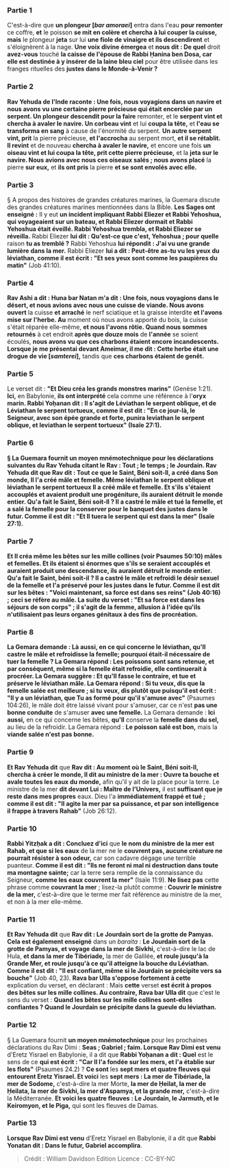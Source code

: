 
### Partie 1
C'est-à-dire que <b>un plongeur [<i>bar amoraei</i>]</b> entra dans l'eau <b>pour remonter</b> ce coffre, <b>et</b> le poisson <b>se mit en colère et chercha à lui couper la cuisse, mais</b> le plongeur <b>jeta</b> sur lui <b>une fiole de vinaigre et ils descendirent</b> et s'éloignèrent à la nage. <b>Une voix divine émergea</b> et <b>nous dit : De quel</b> droit <b>avez-vous</b> touché <b>la caisse de l'épouse de Rabbi Ḥanina ben Dosa, car elle est destinée à y insérer de la laine bleu ciel</b> pour</b> être utilisée dans les franges rituelles des <b>justes dans le Monde-à-Venir ?</b>

### Partie 2
<b>Rav Yehuda de l'Inde raconte : Une fois, nous voyagions dans un navire et nous avons vu une certaine pierre précieuse qui était encerclée par un serpent. Un plongeur descendit pour la faire</b> remonter, et le <b>serpent vint et chercha à avaler le navire. Un corbeau vint</b> et lui <b>coupa la tête,</b> et <b>l'eau se transforma en sang</b> à cause de l'énormité du serpent. <b>Un autre serpent vint, prit</b> la pierre précieuse, <b>et l'accrocha</b> au serpent mort, <b>et il se rétablit. Il revint</b> et de nouveau <b>chercha à avaler le navire,</b> et encore une fois <b>un oiseau vint et lui coupa la tête, prit cette pierre précieuse,</b> et la <b>jeta sur le navire. Nous avions avec nous ces oiseaux salés ; nous avons placé</b> la pierre <b>sur eux,</b> et <b>ils ont pris</b> la pierre <b>et se sont envolés avec elle.</b>

### Partie 3
§ A propos des histoires de grandes créatures marines, la Guemara discute des grandes créatures marines mentionnées dans la Bible. <b>Les Sages ont enseigné :</b> Il y eut <b>un incident impliquant Rabbi Eliezer et Rabbi Yehoshua, qui voyageaient sur un bateau, et Rabbi Eliezer dormait et Rabbi Yehoshua était éveillé. Rabbi Yehoshua trembla, et Rabbi Eliezer se réveilla.</b> Rabbi Eliezer <b>lui dit : Qu'est-ce que c'est, Yehoshua ; pour quelle</b> raison <b>tu as tremblé ?</b> Rabbi Yehoshua <b>lui répondit : J'ai vu une grande lumière dans la mer.</b> Rabbi Eliezer <b>lui a dit : Peut-être as-tu vu les yeux du léviathan, comme il est écrit : "Et ses yeux sont comme les paupières du matin"</b> (Job 41:10).

### Partie 4
<b>Rav Ashi a dit : Huna bar Natan m'a dit : Une fois, nous voyagions dans le désert, et nous avions avec nous une cuisse de viande. Nous avons ouvert</b> la cuisse <b>et arraché</b> le nerf sciatique et la graisse interdite <b>et l'avons mise sur l'herbe. Au</b> moment où nous avons apporté du bois, la cuisse s'était réparée</b> elle-même, <b>et nous l'avons rôtie. Quand nous sommes retournés</b> à cet endroit <b>après que douze mois</b> de <b>l'année</b> se soient écoulés, <b>nous avons vu que ces charbons étaient encore incandescents. Lorsque je me présentai devant Ameimar, il me dit : Cette herbe était une drogue de vie [<i>samterei</i>],</b> tandis que <b>ces charbons étaient de genêt.</b>

### Partie 5
Le verset dit : <b>"Et Dieu créa les grands monstres marins"</b> (Genèse 1:21). <b>Ici,</b> en Babylonie, <b>ils ont interprété</b> cela comme une référence à l'<b>oryx marin. Rabbi Yoḥanan dit : Il s'agit de Léviathan le serpent oblique, et de Léviathan le serpent tortueux, comme il est dit : "En ce jour-là, le Seigneur, avec son <b>épée</b> grande et forte, punira leviathan le serpent oblique, et leviathan le serpent tortueux" (Isaïe 27:1).

### Partie 6
§ La Guemara fournit <b>un moyen mnémotechnique</b> pour les déclarations suivantes du Rav Yehuda citant le Rav : <b>Tout ; le temps ; le Jourdain. Rav Yehuda dit</b> que <b>Rav dit : Tout ce que le Saint, Béni soit-Il, a créé dans Son monde, Il l'a créé mâle et femelle. Même léviathan le serpent oblique et léviathan le serpent tortueux Il a créé mâle et femelle. Et s'ils s'étaient accouplés</b> et avaient produit une progéniture, ils auraient <b>détruit le monde entier. Qu'a fait le Saint, Béni soit-Il ? Il a castré le mâle et tué la femelle, et a salé</b> la femelle pour la conserver pour le banquet <b>des justes dans le futur. Comme il est dit : "Et Il tuera le serpent qui est dans la mer"</b> (Isaïe 27:1).

### Partie 7
<b>Et Il créa même les bêtes sur les mille collines</b> (voir Psaumes 50:10) <b>mâles et femelles. Et</b> ils étaient si énormes que <b>s'ils se seraient accouplés</b> et auraient produit une descendance, <b>ils auraient détruit le monde entier. Qu'a fait le Saint, béni soit-il ? Il a castré le mâle et refroidi</b> le désir sexuel de <b>la femelle et l'a préservé pour les justes dans le futur. Comme il est dit</b> sur les bêtes : <b>"Voici maintenant, sa force est dans ses reins"</b> (Job 40:16) ; <b>ceci</b> se réfère au <b>mâle.</b> La suite du verset : <b>"Et sa force est dans les séjours de son corps" ; il s'agit</b> de la <b>femme,</b> allusion à l'idée qu'ils n'utilisaient pas leurs organes génitaux à des fins de procréation.

### Partie 8
La Gemara demande : <b>Là aussi,</b> en ce qui concerne le léviathan, <b>qu'Il castre le mâle et refroidisse la femelle;</b> pourquoi était-il nécessaire de tuer la femelle ? La Gemara répond : <b>Les poissons sont sans retenue,</b> et par conséquent, même si la femelle était refroidie, elle continuerait à procréer. La Gemara suggère : <b>Et qu'Il fasse le contraire,</b> et tue et préserve le léviathan mâle. La Gemara répond : <b>Si tu veux, dis</b> que la <b>femelle salée est meilleure ; si tu veux, dis</b> plutôt <b>que</b> puisqu'il est écrit : "Il y a un léviathan, que Tu as formé pour qu'il s'amuse avec"</b> (Psaumes 104:26), le mâle doit être laissé vivant pour s'amuser, car ce n'est <b>pas une bonne conduite</b> de s'amuser <b>avec une femelle.</b> La Gemara demande : <b>Ici aussi,</b> en ce qui concerne les bêtes, <b>qu'Il</b> conserve la <b>femelle dans du sel,</b> au lieu de la refroidir. La Gemara répond : <b>Le poisson salé est bon,</b> mais la <b>viande salée n'est pas bonne.</b>

### Partie 9
<b>Et Rav Yehuda dit</b> que <b>Rav dit : Au moment où le Saint, Béni soit-Il, chercha à créer le monde, Il dit au ministre de la mer : Ouvre ta bouche et avale toutes les eaux du monde,</b> afin qu'il y ait de la place pour la terre. Le ministre de la mer <b>dit devant Lui : Maître de l'Univers,</b> il est <b>suffisant que je reste dans mes propres</b> eaux. Dieu l'a <b>immédiatement frappé et tué ; comme il est dit : "Il agite la mer par sa puissance, et par son intelligence il frappe à travers Rahab"</b> (Job 26:12).

### Partie 10
<b>Rabbi Yitzḥak a dit : Concluez d'ici</b> que <b>le nom du ministre de la mer est Rahab, et que si les eaux</b> de la mer ne le <b>couvrent pas, aucune créature ne pourrait résister à son odeur,</b> car son cadavre dégage une terrible puanteur. <b>Comme il est dit : "Ils ne feront ni mal ni destruction dans toute ma montagne sainte;</b> car la terre sera remplie de la connaissance du Seigneur, <b>comme les eaux couvrent la mer"</b> (Isaïe 11:9). <b>Ne lisez pas</b> cette phrase comme <b>couvrant la mer</b> ; lisez-la plutôt comme : <b>Couvrir le ministre de la mer,</b> c'est-à-dire que le terme mer fait référence au ministre de la mer, et non à la mer elle-même.

### Partie 11
<b>Et Rav Yehuda dit</b> que <b>Rav dit : Le Jourdain sort de la grotte de Pamyas. Cela est également enseigné</b> dans un <i>baraita</i> : <b>Le Jourdain sort de la grotte de Pamyas, et voyage dans la mer de Sivkhi,</b> c'est-à-dire le lac de Hula, <b>et dans la mer de Tibériade,</b> la mer de Galilée, <b>et roule jusqu'à la Grande Mer, et roule jusqu'à ce qu'il atteigne la bouche du Léviathan. Comme il est dit : "Il est confiant, même si le Jourdain se précipite vers sa bouche"</b> (Job 40, 23). <b>Rava bar Ulla s'oppose fortement à cette</b> explication du verset, en déclarant : Mais <b>cette</b> verset <b>est écrit à propos des bêtes sur les mille collines. Au contraire, Rava bar Ulla dit</b> que c'est le sens du verset : <b>Quand les bêtes sur les mille collines sont-elles confiantes ? Quand le Jourdain se précipite dans la gueule du léviathan.</b>

### Partie 12
§ La Guemara fournit <b>un moyen mnémotechnique</b> pour les prochaines déclarations du Rav Dimi : <b>Seas ; Gabriel ; faim. Lorsque Rav Dimi est venu</b> d'Eretz Yisrael en Babylonie, il a dit que <b>Rabbi Yoḥanan a dit : Quel</b> est le sens de ce <b>qui est écrit : "Car Il l'a fondée sur les mers, et l'a établie sur les flots"</b> (Psaumes 24.2) ? <b>Ce sont</b> les <b>sept mers et quatre fleuves qui entourent Eretz Yisrael. Et voici</b> les <b>sept mers : La mer de Tibériade, la mer de Sodome,</b> c'est-à-dire la mer Morte, <b>la mer de Ḥeilat, la mer de Ḥeilata, la mer de Sivkhi, la mer d'Aspamya, et la grande mer,</b> c'est-à-dire la Méditerranée. <b>Et voici les quatre fleuves : Le Jourdain, le Jarmuth, et le Keiromyon, et le Piga,</b> qui sont les fleuves de Damas.

### Partie 13
<b>Lorsque Rav Dimi est venu</b> d'Eretz Yisrael en Babylonie, il a dit que <b>Rabbi Yonatan dit : Dans le futur, Gabriel accomplira</b>.

>Crédit : William Davidson Edition
>Licence : CC-BY-NC